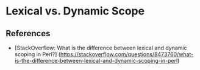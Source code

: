 # Lexical vs. Dynamic Scope

## References

- [StackOverflow: What is the difference between lexical and dynamic scoping in Perl?] (https://stackoverflow.com/questions/8473760/what-is-the-difference-between-lexical-and-dynamic-scoping-in-perl)
